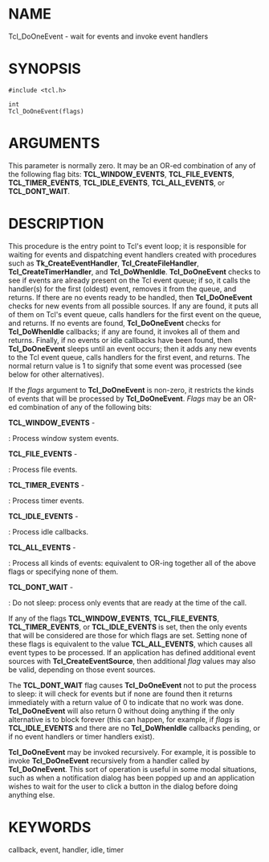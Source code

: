 # NAME

Tcl_DoOneEvent - wait for events and invoke event handlers

# SYNOPSIS

    #include <tcl.h>

    int
    Tcl_DoOneEvent(flags)

# ARGUMENTS

This parameter is normally zero. It may be an OR-ed combination of any
of the following flag bits: **TCL_WINDOW_EVENTS**, **TCL_FILE_EVENTS**,
**TCL_TIMER_EVENTS**, **TCL_IDLE_EVENTS**, **TCL_ALL_EVENTS**, or
**TCL_DONT_WAIT**.

# DESCRIPTION

This procedure is the entry point to Tcl\'s event loop; it is
responsible for waiting for events and dispatching event handlers
created with procedures such as **Tk_CreateEventHandler**,
**Tcl_CreateFileHandler**, **Tcl_CreateTimerHandler**, and
**Tcl_DoWhenIdle**. **Tcl_DoOneEvent** checks to see if events are
already present on the Tcl event queue; if so, it calls the handler(s)
for the first (oldest) event, removes it from the queue, and returns. If
there are no events ready to be handled, then **Tcl_DoOneEvent** checks
for new events from all possible sources. If any are found, it puts all
of them on Tcl\'s event queue, calls handlers for the first event on the
queue, and returns. If no events are found, **Tcl_DoOneEvent** checks
for **Tcl_DoWhenIdle** callbacks; if any are found, it invokes all of
them and returns. Finally, if no events or idle callbacks have been
found, then **Tcl_DoOneEvent** sleeps until an event occurs; then it
adds any new events to the Tcl event queue, calls handlers for the first
event, and returns. The normal return value is 1 to signify that some
event was processed (see below for other alternatives).

If the *flags* argument to **Tcl_DoOneEvent** is non-zero, it restricts
the kinds of events that will be processed by **Tcl_DoOneEvent**.
*Flags* may be an OR-ed combination of any of the following bits:

**TCL_WINDOW_EVENTS** -

:   Process window system events.

**TCL_FILE_EVENTS** -

:   Process file events.

**TCL_TIMER_EVENTS** -

:   Process timer events.

**TCL_IDLE_EVENTS** -

:   Process idle callbacks.

**TCL_ALL_EVENTS** -

:   Process all kinds of events: equivalent to OR-ing together all of
    the above flags or specifying none of them.

**TCL_DONT_WAIT** -

:   Do not sleep: process only events that are ready at the time of the
    call.

If any of the flags **TCL_WINDOW_EVENTS**, **TCL_FILE_EVENTS**,
**TCL_TIMER_EVENTS**, or **TCL_IDLE_EVENTS** is set, then the only
events that will be considered are those for which flags are set.
Setting none of these flags is equivalent to the value
**TCL_ALL_EVENTS**, which causes all event types to be processed. If an
application has defined additional event sources with
**Tcl_CreateEventSource**, then additional *flag* values may also be
valid, depending on those event sources.

The **TCL_DONT_WAIT** flag causes **Tcl_DoOneEvent** not to put the
process to sleep: it will check for events but if none are found then it
returns immediately with a return value of 0 to indicate that no work
was done. **Tcl_DoOneEvent** will also return 0 without doing anything
if the only alternative is to block forever (this can happen, for
example, if *flags* is **TCL_IDLE_EVENTS** and there are no
**Tcl_DoWhenIdle** callbacks pending, or if no event handlers or timer
handlers exist).

**Tcl_DoOneEvent** may be invoked recursively. For example, it is
possible to invoke **Tcl_DoOneEvent** recursively from a handler called
by **Tcl_DoOneEvent**. This sort of operation is useful in some modal
situations, such as when a notification dialog has been popped up and an
application wishes to wait for the user to click a button in the dialog
before doing anything else.

# KEYWORDS

callback, event, handler, idle, timer
